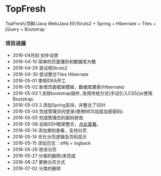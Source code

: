 # TopFresh
TopFresh/顶鲜/Java Web/Java EE/Struts2 + Spring + Hibernate + Tiles + jQuery + Bootstrap

### 项目进展
- 2016-04月初 初步设想
- 2016-04-10 简单的页面雏形和数据库大概
- 2016-04-29 尝试用Struts2
- 2016-04-30 尝试整合Tiles Hibernate
- 2016-05-01 使用IDEA开工
- 2016-05-02 新增页面框架模板，数据库建表(Hibernate)
- 2016-05-03 1.去除bootstrap插件, 改用传统方式(手动引入CSS/js)使用Bootstrap. 
- 2016-05-03 2.添加Spring支持，并整合了SSH
- 2016-05-04 完成管理员的登录(使用MD5加盐加密密码)
- 2016-05-05 完成管理员的密码修改
- 2016-05-08 总结SSH框架整合，[点此查看](http://youthlin.com/?p=1237)。
- 2016-05-14 添加类别查看，支持分页
- 2016-05-14 优化分页逻辑及页码显示
- 2016-05-15 添加日志：slf4j + logback
- 2016-05-26 改进分页
- 2016-05-27 分类的删除(未完成
- 2016-06-27 更换分页方式
- 2016-07-02 分类的删除
 